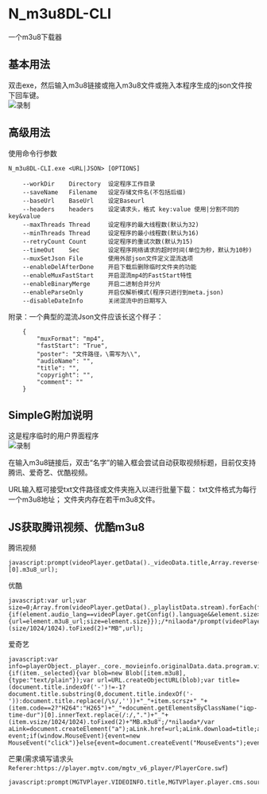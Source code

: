 # N_m3u8DL-CLI
一个m3u8下载器
## 基本用法
双击exe，然后输入m3u8链接或拖入m3u8文件或拖入本程序生成的json文件按下回车键。  
![录制](https://i.loli.net/2019/06/11/5cff1dbc4e32955427.gif)

## 高级用法
使用命令行参数
```
N_m3u8DL-CLI.exe <URL|JSON> [OPTIONS]  

    --workDir    Directory  设定程序工作目录
    --saveName   Filename   设定存储文件名(不包括后缀)
    --baseUrl    BaseUrl    设定Baseurl
    --headers    headers    设定请求头，格式 key:value 使用|分割不同的key&value
    --maxThreads Thread     设定程序的最大线程数(默认为32)
    --minThreads Thread     设定程序的最小线程数(默认为16)
    --retryCount Count      设定程序的重试次数(默认为15)
    --timeOut    Sec        设定程序网络请求的超时时间(单位为秒，默认为10秒)
    --muxSetJson File       使用外部json文件定义混流选项
    --enableDelAfterDone    开启下载后删除临时文件夹的功能
    --enableMuxFastStart    开启混流mp4的FastStart特性
    --enableBinaryMerge     开启二进制合并分片
    --enableParseOnly       开启仅解析模式(程序只进行到meta.json)
    --disableDateInfo       关闭混流中的日期写入

```
附录：一个典型的混流Json文件应该长这个样子：
```
    {
        "muxFormat": "mp4", 
        "fastStart": "True", 
        "poster": "文件路径，\需写为\\", 
        "audioName": "", 
        "title": "", 
        "copyright": "", 
        "comment": ""
    }
```
## SimpleG附加说明  
这是程序临时的用户界面程序  
![录制](https://i.loli.net/2019/06/11/5cff11b74dcba62351.gif)


在输入m3u8链接后，双击“名字”的输入框会尝试自动获取视频标题，目前仅支持腾讯、爱奇艺、优酷视频。

URL输入框可接受txt文件路径或文件夹拖入以进行批量下载：
txt文件格式为每行一个m3u8地址；
文件夹内存在若干m3u8文件。
## JS获取腾讯视频、优酷m3u8
腾讯视频
```
javascript:prompt(videoPlayer.getData()._videoData.title,Array.reverse(Array.from(videoPlayer.getData()._playlistData.stream))[0].m3u8_url);
```  
优酷
```
javascript:var url;var size=0;Array.from(videoPlayer.getData()._playlistData.stream).forEach(function(element,index,array){if(element.audio_lang==videoPlayer.getConfig().language&&element.size>size){url=element.m3u8_url;size=element.size}});/*nilaoda*/prompt(videoPlayer.getData()._videoData.title+"_"+videoPlayer.getConfig().language+"_"+(size/1024/1024).toFixed(2)+"MB",url);
``` 
爱奇艺
```
javascript:var info=playerObject._player._core._movieinfo.originalData.data.program.video;info.forEach(function(item,index){if(item._selected){var blob=new Blob([item.m3u8],{type:"text/plain"});var url=URL.createObjectURL(blob);var title=(document.title.indexOf('-')!=-1?document.title.substring(0,document.title.indexOf('-')):document.title.replace(/\s/,''))+"_"+item.scrsz+"_"+(item.code==2?"H264":"H265")+"_"+document.getElementsByClassName("iqp-time-dur")[0].innerText.replace(/:/,".")+"_"+(item.vsize/1024/1024).toFixed(2)+"MB.m3u8";/*nilaoda*/var aLink=document.createElement("a");aLink.href=url;aLink.download=title;aLink.style.display="none";var event;if(window.MouseEvent){event=new MouseEvent("click")}else{event=document.createEvent("MouseEvents");event.initMouseEvent("click",true,false,window,0,0,0,0,0,false,false,false,false,0,null)}aLink.dispatchEvent(event)}});
```
芒果(需求填写请求头`Referer:https://player.mgtv.com/mgtv_v6_player/PlayerCore.swf`)
```
javascript:prompt(MGTVPlayer.VIDEOINFO.title,MGTVPlayer.player.cms.sourceInfo.info);
```
